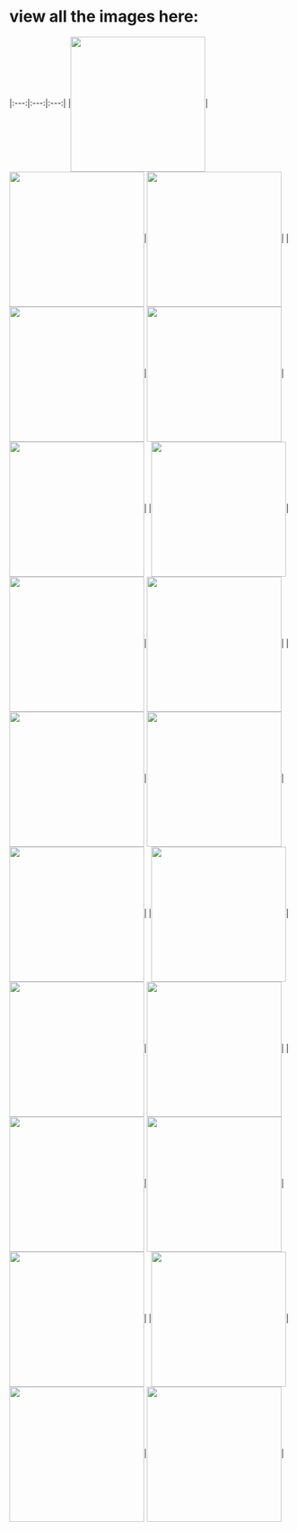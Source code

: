 # view all the images here:
|:---:|:---:|:---:|
|<img align="center" width="240" src="https://raw.githubusercontent.com/jbrdge/Visualizations/master/Python/KNearestNeighbor/Figure_1-1.png">|<img align="center" width="240" src="https://raw.githubusercontent.com/jbrdge/Visualizations/master/Python/KNearestNeighbor/Figure_1-10.png">|<img align="center" width="240" src="https://raw.githubusercontent.com/jbrdge/Visualizations/master/Python/KNearestNeighbor/Figure_1-12.png">|
|<img align="center" width="240" src="https://raw.githubusercontent.com/jbrdge/Visualizations/master/Python/KNearestNeighbor/Figure_1-13.png">|<img align="center" width="240" src="https://raw.githubusercontent.com/jbrdge/Visualizations/master/Python/KNearestNeighbor/Figure_1-14.png">|<img align="center" width="240" src="https://raw.githubusercontent.com/jbrdge/Visualizations/master/Python/KNearestNeighbor/Figure_1-16.png">|
|<img align="center" width="240" src="https://raw.githubusercontent.com/jbrdge/Visualizations/master/Python/KNearestNeighbor/Figure_1-17.png">|<img align="center" width="240" src="https://raw.githubusercontent.com/jbrdge/Visualizations/master/Python/KNearestNeighbor/Figure_1-3.png">|<img align="center" width="240" src="https://raw.githubusercontent.com/jbrdge/Visualizations/master/Python/KNearestNeighbor/Figure_1-6.png">|
|<img align="center" width="240" src="https://raw.githubusercontent.com/jbrdge/Visualizations/master/Python/KNearestNeighbor/Figure_1-1.png">|<img align="center" width="240" src="https://raw.githubusercontent.com/jbrdge/Visualizations/master/Python/KNearestNeighbor/Figure_1-7.png">|<img align="center" width="240" src="https://raw.githubusercontent.com/jbrdge/Visualizations/master/Python/KNearestNeighbor/Figure_1-8.png">|
|<img align="center" width="240" src="https://raw.githubusercontent.com/jbrdge/Visualizations/master/Python/KNearestNeighbor/Figure_1-9.png">|<img align="center" width="240" src="https://raw.githubusercontent.com/jbrdge/Visualizations/master/Python/KNearestNeighbor/Figure_2-1.png">|<img align="center" width="240" src="https://raw.githubusercontent.com/jbrdge/Visualizations/master/Python/KNearestNeighbor/Figure_2.png">|
|<img align="center" width="240" src="https://raw.githubusercontent.com/jbrdge/Visualizations/master/Python/KNearestNeighbor/KNearestNeighbor.png">|<img align="center" width="240" src="https://raw.githubusercontent.com/jbrdge/Visualizations/master/Python/KNearestNeighbor/MJ7no2tg.png">|<img align="center" width="240" src="https://raw.githubusercontent.com/jbrdge/Visualizations/master/Python/KNearestNeighbor/foo14.png">|
|<img align="center" width="240" src="https://raw.githubusercontent.com/jbrdge/Visualizations/master/Python/KNearestNeighbor/foo15.png">|<img align="center" width="240" src="https://raw.githubusercontent.com/jbrdge/Visualizations/master/Python/KNearestNeighbor/foo19.png">|<img align="center" width="240" src="https://raw.githubusercontent.com/jbrdge/Visualizations/master/Python/KNearestNeighbor/terrain07-01.png">|